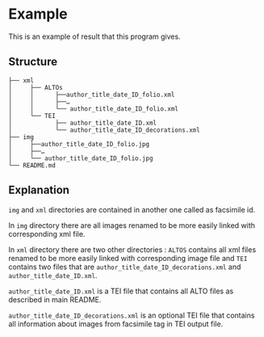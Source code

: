 # Example

This is an example of result that this program gives.

## Structure

```
├── xml
│     ├── ALTOs
│     │      ├──author_title_date_ID_folio.xml
│     │      ├──…
│     │      └── author_title_date_ID_folio.xml
│     └── TEI
│            ├── author_title_date_ID.xml
│            └── author_title_date_ID_decorations.xml
├── img
│     ├──author_title_date_ID_folio.jpg
│     ├──…
│     └── author_title_date_ID_folio.jpg
└── README.md

```

## Explanation

`img` and `xml` directories are contained in another one called as facsimile id.

In `img` directory there are all images renamed to be more easily linked with corresponding xml file.

In `xml` directory there are two other directories : `ALTOS` contains all xml files renamed to be more easily linked with 
corresponding image file and `TEI` contains two files that are `author_title_date_ID_decorations.xml` and `author_title_date_ID.xml`.

`author_title_date_ID.xml` is a TEI file that contains all ALTO files as described in main README.

`author_title_date_ID_decorations.xml` is an optional TEI file that contains all information about images from facsimile tag in TEI output file.
